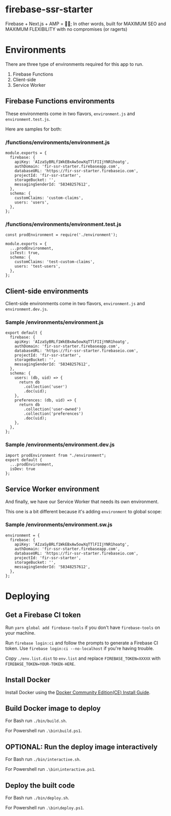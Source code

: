 # firebase-ssr-starter

Firebase + Next.js + AMP = 🐱‍👓; In other words, built for MAXIMUM SEO and MAXIMUM FLEXIBILITY with no compromises (or ragerts)

# Environments

There are three type of environments required for this app to run.

1.  Firebase Functions
2.  Client-side
3.  Service Worker

## Firebase Functions environments

These environments come in two flavors, `environment.js` and `environment.test.js`.

Here are samples for both:

### /functions/environments/environment.js

```
module.exports = {
  firebase: {
    apiKey: 'AIzaSyBRLf1WkEBxAw5owXqTTlFIIjYNR1hoatg',
    authDomain: 'fir-ssr-starter.firebaseapp.com',
    databaseURL: 'https://fir-ssr-starter.firebaseio.com',
    projectId: 'fir-ssr-starter',
    storageBucket: '',
    messagingSenderId: '58348257612',
  },
  schema: {
    customClaims: 'custom-claims',
    users: 'users',
  },
};
```

### /functions/environments/environment.test.js

```
const prodEnvironment = require('./environment');

module.exports = {
  ...prodEnvironment,
  isTest: true,
  schema: {
    customClaims: 'test-custom-claims',
    users: 'test-users',
  },
};
```

## Client-side environments

Client-side environments come in two flavors, `environment.js` and `environment.dev.js`.

### Sample /environments/environment.js

```
export default {
  firebase: {
    apiKey: 'AIzaSyBRLf1WkEBxAw5owXqTTlFIIjYNR1hoatg',
    authDomain: 'fir-ssr-starter.firebaseapp.com',
    databaseURL: 'https://fir-ssr-starter.firebaseio.com',
    projectId: 'fir-ssr-starter',
    storageBucket: '',
    messagingSenderId: '58348257612',
  },
  schema: {
    users: (db, uid) => {
      return db
        .collection('user')
        .doc(uid);
    },
    preferences: (db, uid) => {
      return db
        .collection('user-owned')
        .collection('preferences')
        .doc(uid);
    },
  },
};
```

### Sample /environments/environment.dev.js

```
import prodEnvironment from "./environment";
export default {
  ...prodEnvironment,
  isDev: true
};
```

## Service Worker environment

And finally, we have our Service Worker that needs its own environment.

This one is a bit different because it's adding `environment` to global scope:

### Sample /environments/environment.sw.js

```
environment = {
  firebase: {
    apiKey: 'AIzaSyBRLf1WkEBxAw5owXqTTlFIIjYNR1hoatg',
    authDomain: 'fir-ssr-starter.firebaseapp.com',
    databaseURL: 'https://fir-ssr-starter.firebaseio.com',
    projectId: 'fir-ssr-starter',
    storageBucket: '',
    messagingSenderId: '58348257612',
  },
};
```

# Deploying

## Get a Firebase CI token

Run `yarn global add firebase-tools` if you don't have `firebase-tools` on your machine.

Run `firebase login:ci` and follow the prompts to generate a Firebase CI token. Use `firebase login:ci --no-localhost` if you're having trouble.

Copy `./env.list.dist` to `env.list` and replace `FIREBASE_TOKEN=XXXXX` with `FIREBASE_TOKEN=YOUR-TOKEN-HERE`.

## Install Docker

Install Docker using the [Docker Community Edition(CE) Install Guide](https://docs.docker.com/install/).

## Build Docker image to deploy

For Bash run `./bin/build.sh`.

For Powershell run `.\bin\build.ps1`.

## OPTIONAL: Run the deploy image interactively

For Bash run `./bin/interactive.sh`.

For Powershell run `.\bin\interactive.ps1`.

## Deploy the built code

For Bash run `./bin/deploy.sh`.

For Powershell run `.\bin\deploy.ps1`.

